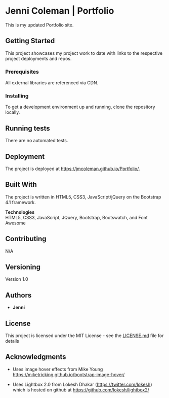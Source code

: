 # Jenni Coleman | Portfolio

This is my updated Portfolio site.

## Getting Started

This project showcases my project work to date with links to the respective project deployments and repos.

### Prerequisites

All external libraries are referenced via CDN.

### Installing

To get a development environment up and running, clone the repository locally.

## Running tests

There are no automated tests.

## Deployment

The project is deployed at https://jmcoleman.github.io/Portfolio/.

## Built With

The project is written in HTML5, CSS3, JavaScript/jQuery on the Bootstrap 4.1 framework.

**Technologies**\
HTML5, CSS3, JavaScript, JQuery, Bootstrap, Bootswatch, and Font Awesome

## Contributing

N/A

## Versioning

Version 1.0

## Authors

* **Jenni** 


## License

This project is licensed under the MIT License - see the [LICENSE.md](LICENSE.md) file for details

## Acknowledgments

- Uses image hover effects from Mike Young https://miketricking.github.io/bootstrap-image-hover/

- Uses Lightbox 2.0 from Lokesh Dhakar (https://twitter.com/lokesh) which is hosted on github at <https://github.com/lokesh/lightbox2/>

